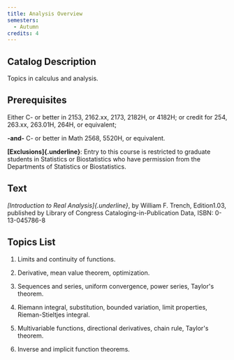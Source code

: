 ```yaml
---
title: Analysis Overview
semesters:
  - Autumn
credits: 4
---
```


## Catalog Description

Topics in calculus and analysis.

## Prerequisites

Either C- or better in 2153, 2162.xx, 2173, 2182H, or 4182H; or credit
for 254, 263.xx, 263.01H, 264H, or equivalent;

**-and-** C- or better in Math 2568, 5520H, or equivalent.

**[Exclusions]{.underline}**: Entry to this course is restricted to
graduate students in Statistics or Biostatistics who have permission
from the Departments of Statistics or Biostatistics.

## Text

*[Introduction to Real Analysis]{.underline}*, by William F. Trench,
Edition1.03, published by Library of Congress Cataloging-in-Publication
Data, ISBN: 0-13-045786-8

## Topics List

1.  Limits and continuity of functions.

2.  Derivative, mean value theorem, optimization.

3.  Sequences and series, uniform convergence, power series, Taylor\'s
    theorem.

4.  Riemann integral, substitution, bounded variation, limit properties,
    Rieman-Stieltjes integral.

5.  Multivariable functions, directional derivatives, chain rule,
    Taylor\'s theorem.

6.  Inverse and implicit function theorems.
